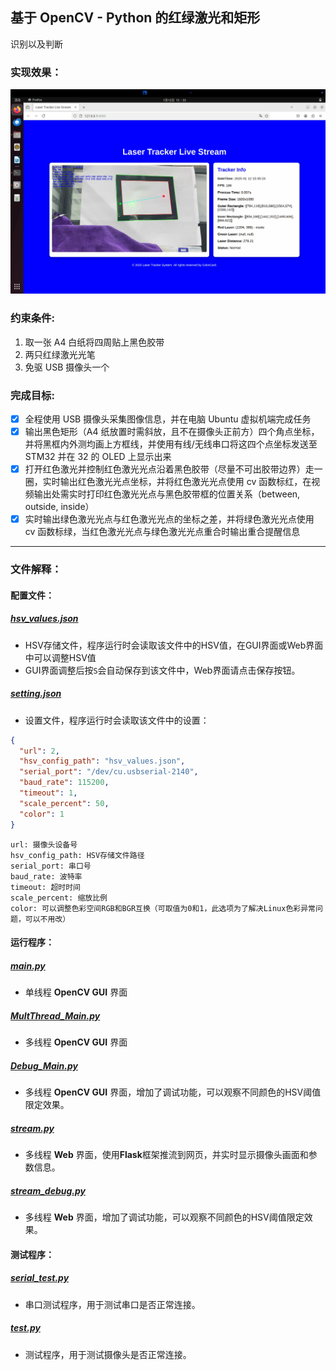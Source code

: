 ## 基于 OpenCV - Python 的红绿激光和矩形
识别以及判断

### 实现效果：
![img.png](picture/img.png)

### 约束条件:
1. 取一张 A4 白纸将四周贴上黑色胶带
2. 两只红绿激光光笔
3. 免驱 USB 摄像头一个

### 完成目标:
- [x] 全程使用 USB 摄像头采集图像信息，并在电脑 Ubuntu 虚拟机端完成任务
- [x] 输出黑色矩形（A4 纸放置时需斜放，且不在摄像头正前方）四个角点坐标，并将黑框内外测均画上方框线，并使用有线/无线串口将这四个点坐标发送至 STM32 并在 32 的 OLED 上显示出来
- [x] 打开红色激光并控制红色激光光点沿着黑色胶带（尽量不可出胶带边界）走一圈，实时输出红色激光光点坐标，并将红色激光光点使用 cv 函数标红，在视频输出处需实时打印红色激光光点与黑色胶带框的位置关系（between, outside, inside）
- [x] 实时输出绿色激光光点与红色激光光点的坐标之差，并将绿色激光光点使用 cv 函数标绿，当红色激光光点与绿色激光光点重合时输出重合提醒信息

---

### 文件解释：

#### 配置文件：

##### [hsv_values.json](hsv_values.json)  
- HSV存储文件，程序运行时会读取该文件中的HSV值，在GUI界面或Web界面中可以调整HSV值
- GUI界面调整后按`S`会自动保存到该文件中，Web界面请点击保存按钮。
##### [setting.json](setting.json)
- 设置文件，程序运行时会读取该文件中的设置：
```json
{
  "url": 2,
  "hsv_config_path": "hsv_values.json",
  "serial_port": "/dev/cu.usbserial-2140",
  "baud_rate": 115200,
  "timeout": 1,
  "scale_percent": 50,
  "color": 1
}
```
    url: 摄像头设备号
    hsv_config_path: HSV存储文件路径
    serial_port: 串口号
    baud_rate: 波特率
    timeout: 超时时间
    scale_percent: 缩放比例
    color: 可以调整色彩空间RGB和BGR互换（可取值为0和1，此选项为了解决Linux色彩异常问题，可以不用改）

#### 运行程序：

##### [main.py](main.py)
- 单线程 **OpenCV GUI** 界面

##### [MultThread_Main.py](MultThread_Main.py)
- 多线程 **OpenCV GUI** 界面

##### [Debug_Main.py](Debug_Main.py)
- 多线程 **OpenCV GUI** 界面，增加了调试功能，可以观察不同颜色的HSV阈值限定效果。

##### [stream.py](stream.py)
- 多线程 **Web** 界面，使用**Flask**框架推流到网页，并实时显示摄像头画面和参数信息。

##### [stream_debug.py](stream_debug.py)
- 多线程 **Web** 界面，增加了调试功能，可以观察不同颜色的HSV阈值限定效果。

#### 测试程序：
##### [serial_test.py](serial_test.py)
- 串口测试程序，用于测试串口是否正常连接。

##### [test.py](test.py)
- 测试程序，用于测试摄像头是否正常连接。

